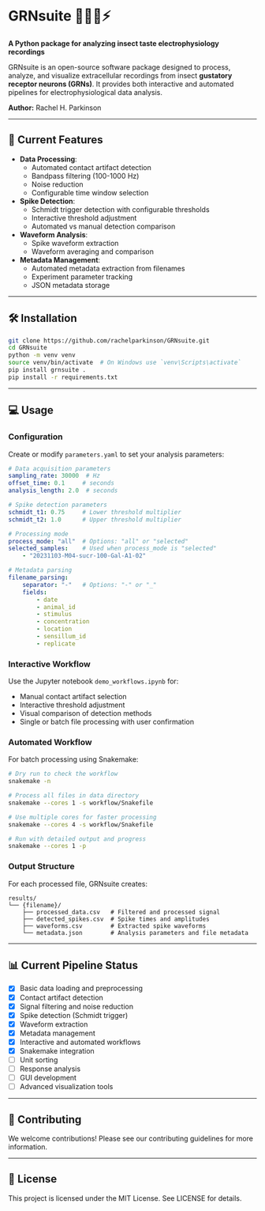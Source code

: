 # GRNsuite 🍯🐝👅⚡  
**A Python package for analyzing insect taste electrophysiology recordings**  

GRNsuite is an open-source software package designed to process, analyze, and visualize extracellular recordings from insect **gustatory receptor neurons (GRNs)**. It provides both interactive and automated pipelines for electrophysiological data analysis.

**Author:** Rachel H. Parkinson

---

## 🚀 **Current Features**
- **Data Processing**:
  - Automated contact artifact detection
  - Bandpass filtering (100-1000 Hz)
  - Noise reduction
  - Configurable time window selection
- **Spike Detection**:
  - Schmidt trigger detection with configurable thresholds
  - Interactive threshold adjustment
  - Automated vs manual detection comparison
- **Waveform Analysis**:
  - Spike waveform extraction
  - Waveform averaging and comparison
- **Metadata Management**:
  - Automated metadata extraction from filenames
  - Experiment parameter tracking
  - JSON metadata storage

---

## 🛠️ **Installation**
```bash
git clone https://github.com/rachelparkinson/GRNsuite.git
cd GRNsuite
python -m venv venv
source venv/bin/activate  # On Windows use `venv\Scripts\activate`
pip install grnsuite .
pip install -r requirements.txt
```

---
## 💻 **Usage**

### **Configuration**
Create or modify `parameters.yaml` to set your analysis parameters:
```yaml
# Data acquisition parameters
sampling_rate: 30000  # Hz
offset_time: 0.1     # seconds
analysis_length: 2.0  # seconds

# Spike detection parameters
schmidt_t1: 0.75     # Lower threshold multiplier
schmidt_t2: 1.0      # Upper threshold multiplier

# Processing mode
process_mode: "all"  # Options: "all" or "selected"
selected_samples:    # Used when process_mode is "selected"
    - "20231103-M04-sucr-100-Gal-A1-02"

# Metadata parsing
filename_parsing:
    separator: "-"   # Options: "-" or "_"
    fields:
        - date
        - animal_id
        - stimulus
        - concentration
        - location
        - sensillum_id
        - replicate
```

### **Interactive Workflow**
Use the Jupyter notebook `demo_workflows.ipynb` for:
- Manual contact artifact selection
- Interactive threshold adjustment
- Visual comparison of detection methods
- Single or batch file processing with user confirmation

### **Automated Workflow**
For batch processing using Snakemake:
```bash
# Dry run to check the workflow
snakemake -n

# Process all files in data directory
snakemake --cores 1 -s workflow/Snakefile

# Use multiple cores for faster processing
snakemake --cores 4 -s workflow/Snakefile

# Run with detailed output and progress
snakemake --cores 1 -p
```

### **Output Structure**
For each processed file, GRNsuite creates:
```
results/
└── {filename}/
    ├── processed_data.csv   # Filtered and processed signal
    ├── detected_spikes.csv  # Spike times and amplitudes
    ├── waveforms.csv        # Extracted spike waveforms
    └── metadata.json        # Analysis parameters and file metadata
```

---
## 📊 **Current Pipeline Status**
- [x] Basic data loading and preprocessing
- [x] Contact artifact detection
- [x] Signal filtering and noise reduction
- [x] Spike detection (Schmidt trigger)
- [x] Waveform extraction
- [x] Metadata management
- [x] Interactive and automated workflows
- [x] Snakemake integration
- [ ] Unit sorting
- [ ] Response analysis
- [ ] GUI development
- [ ] Advanced visualization tools

---
## 📝 **Contributing**
We welcome contributions! Please see our contributing guidelines for more information.

---
## 📜 **License**
This project is licensed under the MIT License. See LICENSE for details.


